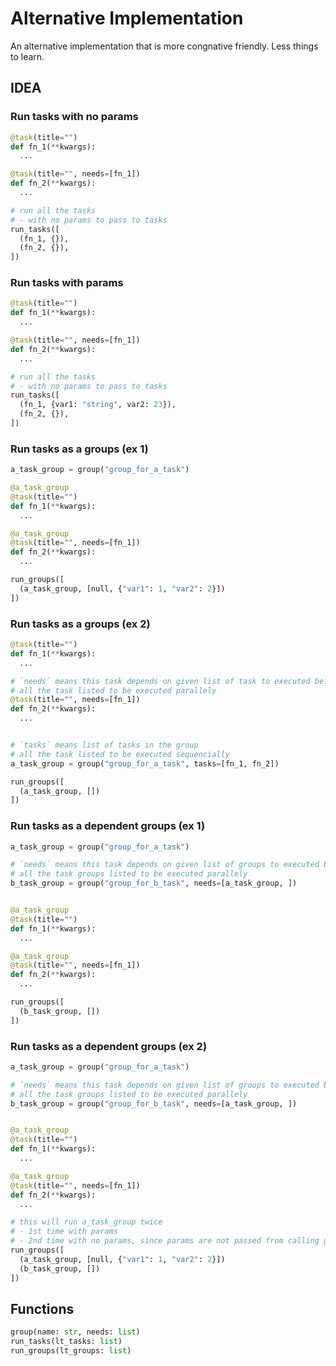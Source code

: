 # Alternative Implementation

An alternative implementation that is more congnative friendly. Less things to learn.


## IDEA

### Run tasks with no params

```python
@task(title="")
def fn_1(**kwargs):
  ...

@task(title="", needs=[fn_1])
def fn_2(**kwargs):
  ...

# run all the tasks
# - with no params to pass to tasks
run_tasks([
  (fn_1, {}),
  (fn_2, {}),
])
```

### Run tasks with params

```python
@task(title="")
def fn_1(**kwargs):
  ...

@task(title="", needs=[fn_1])
def fn_2(**kwargs):
  ...

# run all the tasks
# - with no params to pass to tasks
run_tasks([
  (fn_1, {var1: "string", var2: 23}),
  (fn_2, {}),
])
```

### Run tasks as a groups (ex 1)

```python
a_task_group = group("group_for_a_task")

@a_task_group
@task(title="")
def fn_1(**kwargs):
  ...

@a_task_group
@task(title="", needs=[fn_1])
def fn_2(**kwargs):
  ...

run_groups([
  (a_task_group, [null, {"var1": 1, "var2": 2}])
])
```

### Run tasks as a groups (ex 2)

```python
@task(title="")
def fn_1(**kwargs):
  ...

# `needs` means this task depends on given list of task to executed before
# all the task listed to be executed parallely
@task(title="", needs=[fn_1])
def fn_2(**kwargs):
  ...


# `tasks` means list of tasks in the group
# all the task listed to be executed sequencially
a_task_group = group("group_for_a_task", tasks=[fn_1, fn_2])

run_groups([
  (a_task_group, [])
])
```

### Run tasks as a dependent groups (ex 1)

```python
a_task_group = group("group_for_a_task")

# `needs` means this task depends on given list of groups to executed before
# all the task groups listed to be executed parallely
b_task_group = group("group_for_b_task", needs=[a_task_group, ])


@a_task_group
@task(title="")
def fn_1(**kwargs):
  ...

@a_task_group
@task(title="", needs=[fn_1])
def fn_2(**kwargs):
  ...

run_groups([
  (b_task_group, [])
])
```

### Run tasks as a dependent groups (ex 2)

```python
a_task_group = group("group_for_a_task")

# `needs` means this task depends on given list of groups to executed before
# all the task groups listed to be executed parallely
b_task_group = group("group_for_b_task", needs=[a_task_group, ])


@a_task_group
@task(title="")
def fn_1(**kwargs):
  ...

@a_task_group
@task(title="", needs=[fn_1])
def fn_2(**kwargs):
  ...

# this will run a_task_group twice
# - 1st time with params
# - 2nd time with no params, since params are not passed from calling group
run_groups([
  (a_task_group, [null, {"var1": 1, "var2": 2}])
  (b_task_group, [])
])
```

## Functions

```python
group(name: str, needs: list)
run_tasks(lt_tasks: list)
run_groups(lt_groups: list)
```
